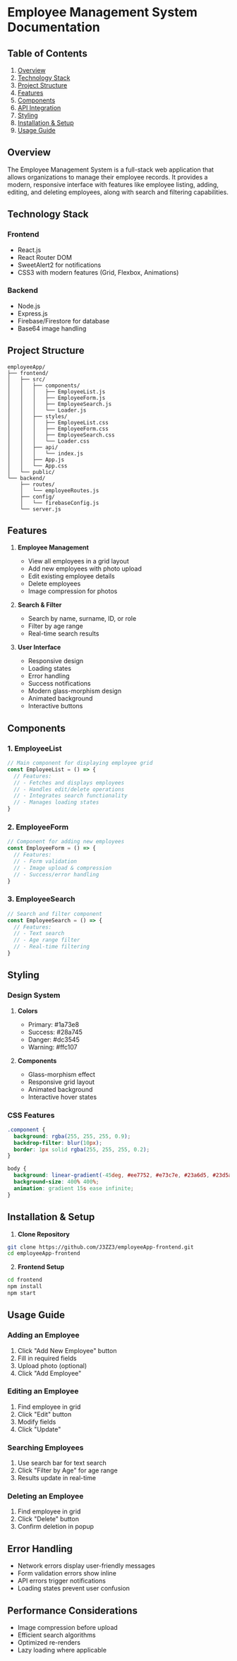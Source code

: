 # Employee Management System Documentation

## Table of Contents
1. [Overview](#overview)
2. [Technology Stack](#technology-stack)
3. [Project Structure](#project-structure)
4. [Features](#features)
5. [Components](#components)
6. [API Integration](#api-integration)
7. [Styling](#styling)
8. [Installation & Setup](#installation--setup)
9. [Usage Guide](#usage-guide)

## Overview
The Employee Management System is a full-stack web application that allows organizations to manage their employee records. It provides a modern, responsive interface with features like employee listing, adding, editing, and deleting employees, along with search and filtering capabilities.

## Technology Stack
### Frontend
- React.js
- React Router DOM
- SweetAlert2 for notifications
- CSS3 with modern features (Grid, Flexbox, Animations)

### Backend
- Node.js
- Express.js
- Firebase/Firestore for database
- Base64 image handling

## Project Structure
```
employeeApp/
├── frontend/
│   ├── src/
│   │   ├── components/
│   │   │   ├── EmployeeList.js
│   │   │   ├── EmployeeForm.js
│   │   │   ├── EmployeeSearch.js
│   │   │   └── Loader.js
│   │   ├── styles/
│   │   │   ├── EmployeeList.css
│   │   │   ├── EmployeeForm.css
│   │   │   ├── EmployeeSearch.css
│   │   │   └── Loader.css
│   │   ├── api/
│   │   │   └── index.js
│   │   ├── App.js
│   │   └── App.css
│   └── public/
└── backend/
    ├── routes/
    │   └── employeeRoutes.js
    ├── config/
    │   └── firebaseConfig.js
    └── server.js
```

## Features
1. **Employee Management**
   - View all employees in a grid layout
   - Add new employees with photo upload
   - Edit existing employee details
   - Delete employees
   - Image compression for photos

2. **Search & Filter**
   - Search by name, surname, ID, or role
   - Filter by age range
   - Real-time search results

3. **User Interface**
   - Responsive design
   - Loading states
   - Error handling
   - Success notifications
   - Modern glass-morphism design
   - Animated background
   - Interactive buttons

## Components

### 1. EmployeeList
```javascript
// Main component for displaying employee grid
const EmployeeList = () => {
  // Features:
  // - Fetches and displays employees
  // - Handles edit/delete operations
  // - Integrates search functionality
  // - Manages loading states
}
```

### 2. EmployeeForm
```javascript
// Component for adding new employees
const EmployeeForm = () => {
  // Features:
  // - Form validation
  // - Image upload & compression
  // - Success/error handling
}
```

### 3. EmployeeSearch
```javascript
// Search and filter component
const EmployeeSearch = () => {
  // Features:
  // - Text search
  // - Age range filter
  // - Real-time filtering
}
```


## Styling

### Design System
1. **Colors**
   - Primary: #1a73e8
   - Success: #28a745
   - Danger: #dc3545
   - Warning: #ffc107

2. **Components**
   - Glass-morphism effect
   - Responsive grid layout
   - Animated background
   - Interactive hover states

### CSS Features
```css
.component {
  background: rgba(255, 255, 255, 0.9);
  backdrop-filter: blur(10px);
  border: 1px solid rgba(255, 255, 255, 0.2);
}

body {
  background: linear-gradient(-45deg, #ee7752, #e73c7e, #23a6d5, #23d5ab);
  background-size: 400% 400%;
  animation: gradient 15s ease infinite;
}
```

## Installation & Setup

1. **Clone Repository**
```bash
git clone https://github.com/J3ZZ3/employeeApp-frontend.git
cd employeeApp-frontend
```

2. **Frontend Setup**
```bash
cd frontend
npm install
npm start
```

## Usage Guide

### Adding an Employee
1. Click "Add New Employee" button
2. Fill in required fields
3. Upload photo (optional)
4. Click "Add Employee"

### Editing an Employee
1. Find employee in grid
2. Click "Edit" button
3. Modify fields
4. Click "Update"

### Searching Employees
1. Use search bar for text search
2. Click "Filter by Age" for age range
3. Results update in real-time

### Deleting an Employee
1. Find employee in grid
2. Click "Delete" button
3. Confirm deletion in popup

## Error Handling
- Network errors display user-friendly messages
- Form validation errors show inline
- API errors trigger notifications
- Loading states prevent user confusion

## Performance Considerations
- Image compression before upload
- Efficient search algorithms
- Optimized re-renders
- Lazy loading where applicable
